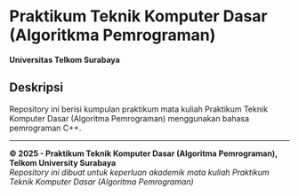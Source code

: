 # Praktikum Teknik Komputer Dasar (Algoritkma Pemrograman)
**Universitas Telkom Surabaya**

## Deskripsi
Repository ini berisi kumpulan praktikum mata kuliah Praktikum Teknik Komputer Dasar (Algoritma Pemrograman) menggunakan bahasa pemrograman C++.

---
**© 2025 - Praktikum Teknik Komputer Dasar (Algoritma Pemrograman), Telkom University Surabaya**  
*Repository ini dibuat untuk keperluan akademik mata kuliah Praktikum Teknik Komputer Dasar (Algoritma Pemrograman)*
